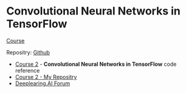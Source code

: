 # Convolutional Neural Networks in TensorFlow

[Course](https://www.coursera.org/learn/convolutional-neural-networks-tensorflow/home/welcome)

Repositry: [Github](https://github.com/ThivaV/Introduction-to-TensorFlow)

* [Course 2](https://github.com/https-deeplearning-ai/tensorflow-1-public/tree/main/C2) - **Convolutional Neural Networks in TensorFlow** code reference
* [Course 2 - My Repositry](https://github.com/ThivaV/Introduction-to-TensorFlow/tree/master/C2) 
* [Deeplearing.AI Forum](https://community.deeplearning.ai/c/tf1/tf1-course-2)